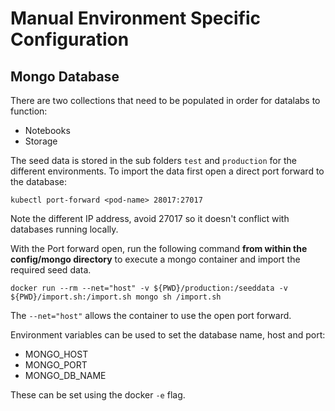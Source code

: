# Manual Environment Specific Configuration

## Mongo Database

There are two collections that need to be populated in order for datalabs to function:

* Notebooks
* Storage

The seed data is stored in the sub folders `test` and `production` for the different
environments. To import the data first open a direct port forward to the database:

```
kubectl port-forward <pod-name> 28017:27017
```

Note the different IP address, avoid 27017 so it doesn't conflict with databases running
locally.

With the Port forward open, run the following command **from within the config/mongo directory** to execute a mongo container and import the required seed data.

```
docker run --rm --net="host" -v ${PWD}/production:/seeddata -v ${PWD}/import.sh:/import.sh mongo sh /import.sh
```

The `--net="host"` allows the container to use the open port forward.

Environment variables can be used to set the database name, host and port:

* MONGO_HOST
* MONGO_PORT
* MONGO_DB_NAME

These can be set using the docker `-e` flag.